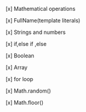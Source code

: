 [x] Mathematical operations

[x] FullName(template literals)

[x] Strings and numbers

[x] if,else if ,else

[x] Boolean 

[x] Array 

[x] for loop 

[x] Math.random()

[x] Math.floor()